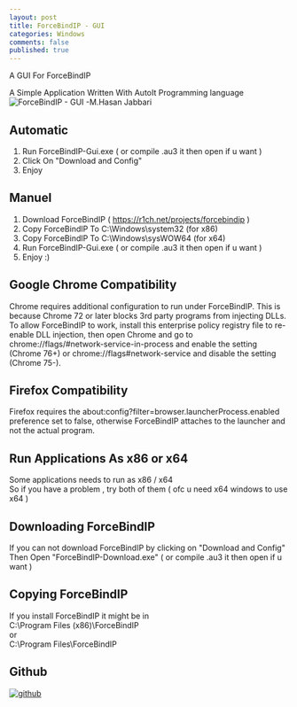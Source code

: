 ```yaml
---
layout: post
title: ForceBindIP - GUI
categories: Windows
comments: false
published: true
---
```

A GUI For ForceBindIP

A Simple Application Written With AutoIt Programming language   
![ForceBindIP - GUI -M.Hasan Jabbari]({{site.baseurl}}/images/Preview5.png)


## Automatic 
1. Run ForceBindIP-Gui.exe ( or compile .au3 it then open if u want )    
2. Click On "Download and Config"
3. Enjoy 

## Manuel
1. Download ForceBindIP ( https://r1ch.net/projects/forcebindip )    
2. Copy ForceBindIP To C:\Windows\system32 (for x86)    
3. Copy ForceBindIP To C:\Windows\sysWOW64 (for x64)    
4. Run ForceBindIP-Gui.exe ( or compile .au3 it then open if u want )      
5. Enjoy :)

## Google Chrome Compatibility
Chrome requires additional configuration to run under ForceBindIP. This is because Chrome 72 or later blocks 3rd party programs from injecting DLLs. To allow ForceBindIP to work, install this enterprise policy registry file to re-enable DLL injection, then open Chrome and go to chrome://flags/#network-service-in-process and enable the setting (Chrome 76+) or chrome://flags#network-service and disable the setting (Chrome 75-).    


## Firefox Compatibility
Firefox requires the about:config?filter=browser.launcherProcess.enabled preference set to false, otherwise ForceBindIP attaches to the launcher and not the actual program.

## Run Applications As x86 or x64
Some applications needs to run as x86 / x64    
So if you have a problem , try both of them ( ofc u need x64 windows to use x64 )

## Downloading ForceBindIP
If you can not download ForceBindIP by clicking on "Download and Config"     
Then Open "ForceBindIP-Download.exe" ( or compile .au3 it then open if u want )    

## Copying ForceBindIP
If you install ForceBindIP it might be in     
C:\Program Files (x86)\ForceBindIP    
or    
C:\Program Files\ForceBindIP   

## Github

[![github]({{site.baseurl}}/images/github-logo.png)](https://github.com/mhasanjb/ForceBindIP-Gui)

